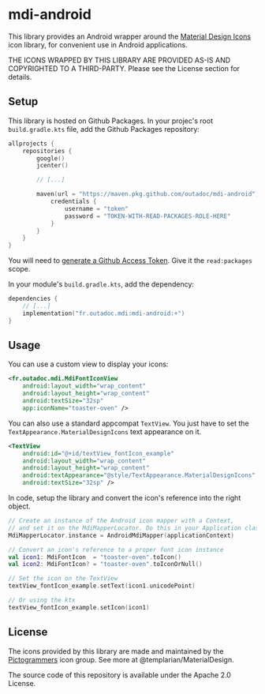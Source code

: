 # mdi-android
This library provides an Android wrapper around the [Material Design Icons](https://materialdesignicons.com/)
icon library, for convenient use in Android applications.

THE ICONS WRAPPED BY THIS LIBRARY ARE PROVIDED AS-IS AND COPYRIGHTED TO A THIRD-PARTY. Please see the
License section for details.

## Setup
This library is hosted on Github Packages. In your projec's root `build.gradle.kts` file, add the Github Packages repository:

```kt
allprojects {
    repositories {
        google()
        jcenter()

        // [...]

        maven(url = "https://maven.pkg.github.com/outadoc/mdi-android") {
            credentials {
                username = "token"
                password = "TOKEN-WITH-READ-PACKAGES-ROLE-HERE"
            }
        }
    }
}
```

You will need to [generate a Github Access Token](https://github.com/settings/tokens/new). Give it the `read:packages` scope.

In your module's `build.gradle.kts`, add the dependency:

```kt
dependencies {
    // [...]
    implementation("fr.outadoc.mdi:mdi-android:+")
}
```

## Usage
You can use a custom view to display your icons:

```xml
<fr.outadoc.mdi.MdiFontIconView
    android:layout_width="wrap_content"
    android:layout_height="wrap_content"
    android:textSize="32sp"
    app:iconName="toaster-oven" />
```

You can also use a standard appcompat `TextView`. You just have to set the `TextAppearance.MaterialDesignIcons`
text appearance on it.

```xml
<TextView
    android:id="@+id/textView_fontIcon_example"
    android:layout_width="wrap_content"
    android:layout_height="wrap_content"
    android:textAppearance="@style/TextAppearance.MaterialDesignIcons"
    android:textSize="32sp" />
```

In code, setup the library and convert the icon's reference into the right object.

```kt
// Create an instance of the Android icon mapper with a Context,
// and set it on the MdiMapperLocator. Do this in your Application class or similar.
MdiMapperLocator.instance = AndroidMdiMapper(applicationContext)

// Convert an icon's reference to a proper font icon instance
val icon1: MdiFontIcon  = "toaster-oven".toIcon()
val icon2: MdiFontIcon? = "toaster-oven".toIconOrNull()

// Set the icon on the TextView
textView_fontIcon_example.setText(icon1.unicodePoint)

// Or using the ktx
textView_fontIcon_example.setIcon(icon1)
```

## License
The icons provided by this library are made and maintained by the [Pictogrammers](http://pictogrammers.com/)
icon group. See more at @templarian/MaterialDesign.

The source code of this repository is available under the Apache 2.0 License.
